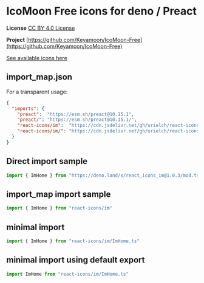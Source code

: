 # IcoMoon Free icons for deno / Preact

**License** [CC BY 4.0 License](https://github.com/Keyamoon/IcoMoon-Free/blob/master/License.txt)

**Project** [https://github.com/Keyamoon/IcoMoon-Free](https://github.com/Keyamoon/IcoMoon-Free)

[See available icons here](https://react-icons.github.io/react-icons/icons?name=im)

## import_map.json

For a transparent usage:

```json
{
  "imports": {
    "preact":  "https://esm.sh/preact@10.15.1",
    "preact/": "https://esm.sh/preact@10.15.1/",
    "react-icons/im":  "https://cdn.jsdelivr.net/gh/urielch/react-icons-im@1.0.3/mod.ts",
    "react-icons/im/": "https://cdn.jsdelivr.net/gh/urielch/react-icons-im/ico/",
  }
}
```

## Direct import sample

```ts
import { ImHome } from "https://deno.land/x/react_icons_im@1.0.3/mod.ts"
```

## import_map import sample

```ts
import { ImHome } from "react-icons/im"
```

## minimal import

```ts
import { ImHome } from "react-icons/im/ImHome.ts"
```

## minimal import using default export

```ts
import ImHome from "react-icons/im/ImHome.ts"
```

